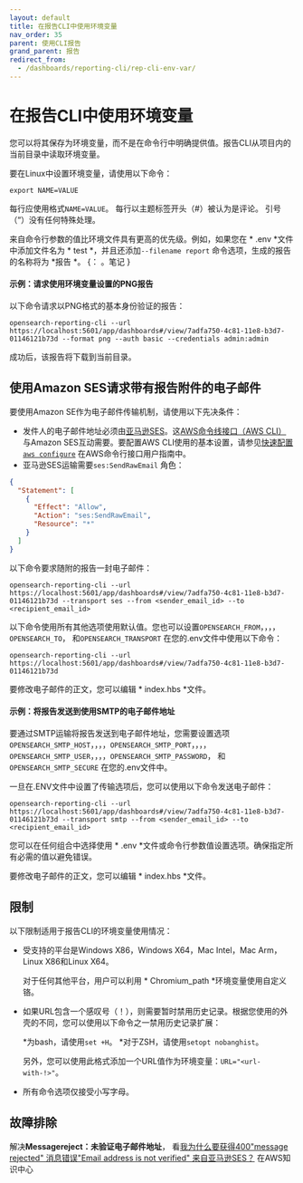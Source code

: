 ```yaml
---
layout: default
title: 在报告CLI中使用环境变量
nav_order: 35
parent: 使用CLI报告
grand_parent: 报告
redirect_from:
  - /dashboards/reporting-cli/rep-cli-env-var/
---
```


# 在报告CLI中使用环境变量

您可以将其保存为环境变量，而不是在命令行中明确提供值。报告CLI从项目内的当前目录中读取环境变量。

要在Linux中设置环境变量，请使用以下命令：

```
export NAME=VALUE
```

每行应使用格式`NAME=VALUE`。
每行以主题标签开头（#）被认为是评论。
引号（“）没有任何特殊处理。

来自命令行参数的值比环境文件具有更高的优先级。例如，如果您在 * .env *文件中添加文件名为 * test *，并且还添加`--filename report` 命令选项，生成的报告的名称将为 *报告 *。
{： 。笔记 }

#### 示例：请求使用环境变量设置的PNG报告

以下命令请求以PNG格式的基本身份验证的报告：

```
opensearch-reporting-cli --url https://localhost:5601/app/dashboards#/view/7adfa750-4c81-11e8-b3d7-01146121b73d --format png --auth basic --credentials admin:admin
```

成功后，该报告将下载到当前目录。

## 使用Amazon SES请求带有报告附件的电子邮件

要使用Amazon SE作为电子邮件传输机制，请使用以下先决条件：

- 发件人的电子邮件地址必须由[亚马逊SES](https://aws.amazon.com/ses/)。这[AWS命令线接口（AWS CLI）](https://docs.aws.amazon.com/cli/latest/userguide/cli-chap-welcome.html) 与Amazon SES互动需要。要配置AWS CLI使用的基本设置，请参见[快速配置`aws configure`](https://docs.aws.amazon.com/cli/latest/userguide/cli-configure-quickstart.html#cli-configure-quickstart-config) 在AWS命令行接口用户指南中。
- 亚马逊SES运输需要`ses:SendRawEmail` 角色：

```json
{
  "Statement": [
    {
      "Effect": "Allow",
      "Action": "ses:SendRawEmail",
      "Resource": "*"
    }
  ]
}
```

以下命令要求随附的报告一封电子邮件：

```
opensearch-reporting-cli --url https://localhost:5601/app/dashboards#/view/7adfa750-4c81-11e8-b3d7-01146121b73d --transport ses --from <sender_email_id> --to <recipient_email_id>
```

以下命令使用所有其他选项使用默认值。您也可以设置`OPENSEARCH_FROM`，，，，`OPENSEARCH_TO`， 和`OPENSEARCH_TRANSPORT` 在您的.env文件中使用以下命令：

```
opensearch-reporting-cli --url https://localhost:5601/app/dashboards#/view/7adfa750-4c81-11e8-b3d7-01146121b73d
```

要修改电子邮件的正文，您可以编辑 * index.hbs *文件。

#### 示例：将报告发送到使用SMTP的电子邮件地址

要通过SMTP运输将报告发送到电子邮件地址，您需要设置选项`OPENSEARCH_SMTP_HOST`，，，，`OPENSEARCH_SMTP_PORT`，，，，`OPENSEARCH_SMTP_USER`，，，，`OPENSEARCH_SMTP_PASSWORD`， 和`OPENSEARCH_SMTP_SECURE` 在您的.env文件中。

一旦在.ENV文件中设置了传输选项后，您可以使用以下命令发送电子邮件：

```
opensearch-reporting-cli --url https://localhost:5601/app/dashboards#/view/7adfa750-4c81-11e8-b3d7-01146121b73d --transport smtp --from <sender_email_id> --to <recipient_email_id>
```

您可以在任何组合中选择使用 * .env *文件或命令行参数值设置选项。确保指定所有必需的值以避免错误。

要修改电子邮件的正文，您可以编辑 * index.hbs *文件。

## 限制

以下限制适用于报告CLI的环境变量使用情况：

- 受支持的平台是Windows X86，Windows X64，Mac Intel，Mac Arm，Linux X86和Linux X64。
  
  对于任何其他平台，用户可以利用 * Chromium_path *环境变量使用自定义铬。

- 如果URL包含一个感叹号（！），则需要暂时禁用历史记录。根据您使用的外壳的不同，您可以使用以下命令之一禁用历史记录扩展：

  *为bash，请使用`set +H`。
  *对于ZSH，请使用`setopt nobanghist`。

  另外，您可以使用此格式添加一个URL值作为环境变量：`URL="<url-with-!>"`。

- 所有命令选项仅接受小写字母。

## 故障排除

解决**Messagereject：未验证电子邮件地址**， 看[我为什么要获得400"message rejected" 消息错误"Email address is not verified" 来自亚马逊SES？](https://repost.aws/knowledge-center/ses-554-400-message-rejected-error) 在AWS知识中心

